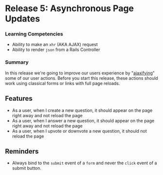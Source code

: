 # Release 5: Asynchronous Page Updates

### Learning Competencies

- Ability to make an `xhr` (AKA AJAX) request
- Ability to render `json` from a Rails Controller

### Summary

In this release we're going to improve our users experience by "[ajaxifying](https://en.wiktionary.org/wiki/Ajaxify)" some of our user actions. Before you start this release, these actions should work using classical forms or links with full page reloads. 

## Features

- As a user, when I create a new question, it should appear on the page right away and not reload the page
- As a user, when I answer a new question, it should appear on the page right away and not reload the page
- As a user, when I upvote or downvote a new question, it should not reload the page


## Reminders

- Always bind to the `submit` event of a `form` and never the `click` event of a submit button. 
